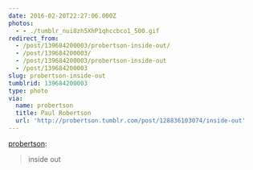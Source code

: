 ```yaml
---
date: 2016-02-20T22:27:06.000Z
photos:
  - - ./tumblr_nui8zh5XhP1qhccbco1_500.gif
redirect_from:
  - /post/139684200003/probertson-inside-out/
  - /post/139684200003/
  - /post/139684200003/probertson-inside-out
  - /post/139684200003
slug: probertson-inside-out
tumblrid: 139684200003
type: photo
via:
  name: probertson
  title: Paul Robertson
  url: 'http://probertson.tumblr.com/post/128836103074/inside-out'
---
```

<p><a class="tumblr_blog" href="http://probertson.tumblr.com/post/128836103074">probertson</a>:</p>

<blockquote>
<p>inside out<br/></p>
</blockquote>

